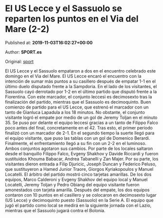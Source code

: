 
# El US Lecce y el Sassuolo se reparten los puntos en el Via del Mare (2-2)

Published at: **2019-11-03T16:02:27+00:00**

Author: **SPORT.es**

Original: [sport](https://www.sport.es/es/noticias/calcio/el-us-leccey-el-sassuolose-reparten-los-puntos-en-el-via-del-mare-2-2-7712792)

El US Lecce y el Sassuolo empataron a dos en el encuentro celebrado este domingo en el Via del Mare. El US Lecce encaró el encuentro con la intención de sumar más puntos a su casillero después de empatar 1-1 en el último duelo disputado frente a la Sampdoria. En el lado de los visitantes, el Sassuolo cayó derrotado por 1-2 en el último partido que disputó frente a la Fiorentina. Con este marcador, el conjunto leccesi es decimosexto tras la finalización del partido, mientras que el Sassuolo es decimoquinto.
Buen comienzo de partido para el US Lecce, que estrenó el marcador con un tanto de Gianluca Lapadula a los 18 minutos. No obstante, el conjunto visitante logró el empate por medio de un gol de Jeremy Toljan en el minuto 35. Se puso por delante el equipo leccesi gracias a un tanto de Filippo Falco poco antes del final, concretamente en el 42. Tras esto, el primer periodo finalizó con un marcador de 2-1.
En el segundo tiempo la suerte llegó para el equipo visitante, que puso las tablas con un gol de Domenico Berardi. Finalmente, el enfrentamiento llegó a su fin con un 2-2 en el luminoso.
Ambos conjuntos agotaron sus cambios. Por parte de los locales saltaron desde el banquillo Filippo Falco, Evgeny Shakhov y Davide Riccardi y fueron sustituidos Khouma Babacar, Andrea Tabanelli y Zan Majer. Por su parte, los visitantes dieron entrada a Filip Djuricic, Joseph Duncan y Federico Peluso, que sustituyeron a Hamed Junior Traore, Giorgos Kyriakopoulos y Manuel Locatelli.
El árbitro del partido mostró cinco tarjetas amarillas. De los dos equipos, Marco Calderoni y Evgeny Shakhov del equipo local y Manuel Locatelli, Jeremy Toljan y Pedro Obiang del equipo visitante fueron amonestados con tarjeta amarilla.
Después del empate, los dos equipos contaron con 10 puntos en el casillero y se colocaron en decimosexto lugar (US Lecce) y decimoquinto puesto (Sassuolo) en la Serie A.
El equipo que jugó el partido como local se medirá en la siguiente jornada con el Lazio, mientras que el Sassuolo jugará contra el Bolonia.
